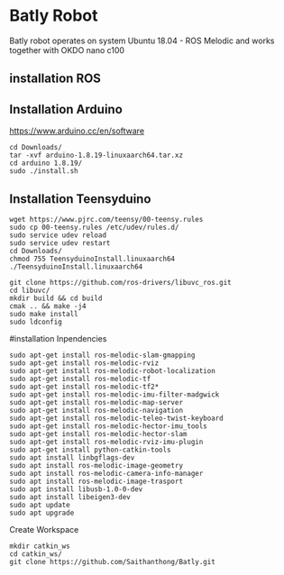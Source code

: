 # Batly Robot
Batly robot operates on system Ubuntu 18.04 - ROS Melodic and works together with OKDO nano c100 

## installation ROS


## Installation Arduino
https://www.arduino.cc/en/software

```
cd Downloads/
tar -xvf arduino-1.8.19-linuxaarch64.tar.xz
cd arduino 1.8.19/
sudo ./install.sh
```

## Installation Teensyduino
```
wget https://www.pjrc.com/teensy/00-teensy.rules
sudo cp 00-teensy.rules /etc/udev/rules.d/
sudo service udev reload
sudo service udev restart
cd Downloads/
chmod 755 TeensyduinoInstall.linuxaarch64
./TeensyduinoInstall.linuxaarch64
```


```
git clone https://github.com/ros-drivers/libuvc_ros.git
cd libuvc/
mkdir build && cd build
cmak .. && make -j4
sudo make install
sudo ldconfig
```


#installation Inpendencies
```
sudo apt-get install ros-melodic-slam-gmapping 
sudo apt-get install ros-melodic-rviz
sudo apt-get install ros-melodic-robot-localization
sudo apt-get install ros-melodic-tf
sudo apt-get install ros-melodic-tf2*
sudo apt-get install ros-melodic-imu-filter-madgwick
sudo apt-get install ros-melodic-map-server
sudo apt-get install ros-melodic-navigation
sudo apt-get install ros-melodic-teleo-twist-keyboard
sudo apt-get install ros-melodic-hector-imu_tools
sudo apt-get install ros-melodic-hector-slam
sudo apt-get install ros-melodic-rviz-imu-plugin
sudo apt-get install python-catkin-tools
sudo apt install linbgflags-dev
sudo apt install ros-melodic-image-geometry
sudo apt install ros-melodic-camera-info-manager
sudo apt install ros-melodic-image-trasport 
sudo apt install libusb-1.0-0-dev
sudo apt install libeigen3-dev
sudo apt update
sudo apt upgrade
```

Create Workspace
```
mkdir catkin_ws
cd catkin_ws/
git clone https://github.com/Saithanthong/Batly.git
